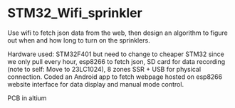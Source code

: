 # STM32_Wifi_sprinkler
Use wifi to fetch json data from the web, then design an algorithm to figure out when and how long to turn on the sprinklers.

Hardware used:
STM32F401 but need to change to cheaper STM32 since we only pull every hour, esp8266 to fetch json, SD card for data recording (note to self: Move to 23LC1024), 8 zones SSR + USB for physical connection. Coded an Android app to fetch webpage hosted on esp8266 website interface for data display and manual mode control.

PCB in altium
